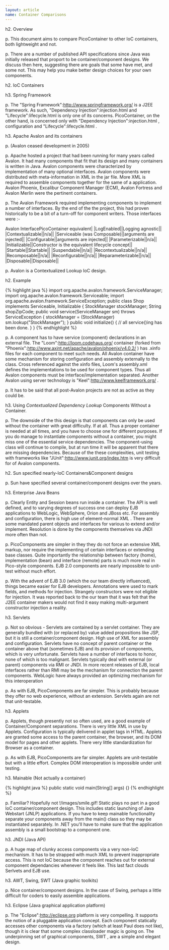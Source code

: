 ```yaml
---
layout: article
name: Container Comparisons
---
```


h2. Overview

p. This document aims to compare PicoContainer to other IoC containers, both lightweight and not.

p. There are a number of published API specifications since Java was initially released that proport to be container/component designs. We discuss then here, suggesting there are goals that some have met, and some not. This may help you make better design choices for your own components.

h2. IoC Containers

h3. Spring Framework

p. The "Spring Framework":http://www.springframework.org/ is a J2EE framework. As such, "Dependency Injection":injection.html and "Lifecycle":lifecycle.html is only one of its concerns. PicoContainer, on the other hand, is concerned only with "Dependency Injection":injection.html , configuration and "Lifecycle":lifecycle.html .

h3. Apache Avalon and its containers

p. (Avalon ceased development in 2005)

p. Apache hosted a project that had been running for many years called Avalon. It had many components that fit that its design and many containers is written in Java. Avalon components were characterized by implementation of many optional interfaces. Avalon components were distributed with meta-information in XML in the jar file. More XML is required to assemble components together for the same of a application. Avalon Phoenix, Excalibur Component Manager (ECM), Avalon Fortress and Avalon Merlin were the pertinent containers.

p. The Avalon Framework required implementing components to implement a number of interfaces. By the end of the the project, this had proven historically to be a bit of a turn-off for component writers. Those interfaces were :-

Avalon InterfacePicoContainer equivalent|
|LogEnabled||Logging agnostic||
|Contextualizable||n/a||
|Serviceable (was Composable)||arguments are injected||
|Configurable||arguments are injected||
|Parameterizable||n/a||
|Initializable||Constructor is the equivalent lifecycle concept||
|Startable||Startable||
|Suspendable||n/a||
|Recontextualizable||n/a||
|Recomposable||n/a||
|Reconfigurable||n/a||
|Reparameterizable||n/a||
|Disposable||Disposable||

p. Avalon is a Contextualized Lookup IoC design.

h2. Example

{% highlight java %}
import org.apache.avalon.framework.ServiceManager;
import org.apache.avalon.framework.Serviceable;
import org.apache.avalon.framework.ServiceException;
public class Shop implements Serviceable, Initializable { 
  StockManager stockManager; 
  String shopZipCode;
  public void service(ServiceManager sm) throws ServiceException {
    stockManager = (StockManager) sm.lookup("StockManager");
  }
  public void initialize() { 
    // all service()ing has been done. 
  } 
}
{% endhighlight %}

p. A component has to have service (component) declarations in an external file. The "Loom":http://loom.codehaus.org/ container (forked from "Phoenix":http://www.axint.net/apache/avalon/phoenix/v4.0.2/ ) has .xinfo files for each component to meet such needs. All Avalon container have some mechanism for storing configuration and assembly externally to the class. Cross referenced against the xinfo files, Loom's assembly.xml defines the implementations to be used for component types. Thus all Avalon components must be interface/implementation separated. Another Avalon using server technology is "Keel":http://www.keelframework.org/ .

p. It has to be said that all post-Avalon projects are not as active as they could be.

h3. Using _Contextualized Dependency Lookup_ Components Without a Container.

p. The downside of the this design is that components can only be used without the container with great difficulty. If at all. Thus a proper container is needed at all times, and you have to choose one for different purposes. If you do manage to instantiate components without a container, you might miss one of the essential service dependencies. The component-using class will continue to compile, but at run time it will be apparent that there are missing dependencies. Because of the these complexities, unit testing with frameworks like "JUnit":http://www.junit.org/index.htm is very difficult for of Avalon components.

h2. Sun specified nearly-IoC Containers&Component designs

p. Sun have specified several container/component designs over the years.

h3. Enterprise Java Beans

p. Clearly Entity and Session beans run inside a container. The API is well defined, and to varying degrees of success one can deploy EJB applications to WebLogic, WebSphere, Orion and JBoss etc. For assembly and configuration, there is high use of element-normal XML . There are some mandated parent objects and interfaces for various to extend and/or implement. Resolution is done by the components themselves via JNDI more often than not.

p. PicoComponents are simpler in they they do not force an extensive XML markup, nor require the implementing of certain interfaces or extending base classes. Quite importantly the relationship between factory (home), implementation (bean) and interface (remote) parts is much more real in Pico-style components. EJB 2.0 components are nearly impossible to unit-test without much effort.

p. With the advent of EJB 3.0 (which the our team directly influenced), things became easier for EJB developers. Annotations were used to mark fields, and methods for injection. Strangely constructors were not eligible for injection. It was reported back to the our team that it was felt that the J2EE container makers would not find it easy making multi-argument constructor injection a reality.

h3. Servlets

p. Not so obvious - Servlets are contained by a servlet container. They are generally bundled with (or replaced by) value added propositions like JSP, but it is still a container/component design. High use of XML for assembly and configuration. Servlets have no concept of parent container or the container above that (sometimes EJB) and its provision of components, which is very unfortunate. Servlets have a number of interfaces to honor, none of which is too malignant. Servlets typically deal with external (or parent) components via RMI or JNDI. In more recent releases of EJB, local interfaces rather than RMI may be the mechanism for connection the parent components. WebLogic have always provided an optimizing mechanism for this interoperation

p. As with EJB, PicoComponents are far simpler. This is probably because they offer no web experience, without an extension. Servlets again are not that unit-testable.

h3. Applets

p. Applets, though presently not so often used, are a good example of Container/Component separations. There is very little XML in use by Applets. Configuration is typically delivered in applet tags in HTML. Applets are granted some access to the parent container, the browser, and its DOM model for pages and other applets. There very little standardization for Browser as a container.

p. As with EJB, PicoComponents are far simpler. Applets are unit-testable but with a little effort. Complex DOM interoperation is impossible under unit testing.

h3. Mainable (Not actually a container)

{% highlight java %}
public static void main(String[] args) {}
{% endhighlight %}

p. Familiar? Hopefully not !/images/smile.gif! Static plays no part in a good IoC container/component design. This includes static launching of Java Webstart (JNLP) applications. If you have to keep mainable functionality separate your components away from the main() class so they may be instantiated separately. In .NET you'll have to make sure that the application assembly is a small bootstrap to a component one.

h3. JNDI (Java API)

p. A huge map of clunky access components via a very non-IoC mechanism. It has to be strapped with much XML to prevent inappropriate access. This is not IoC because the component reaches out for external component dependancies whenever it feels like. This last fact clouds Serlvets and EJB use.

h3. AWT, Swing, SWT (Java graphic toolkits)

p. Nice container/component designs. In the case of Swing, perhaps a little difficult for coders to easily assemble applications.

h3. Eclipse (Java graphical application platform)

p. The "Eclipse":http://eclipse.org platform is very compelling. It supports the notion of a pluggable application concept. Each component statically accesses other components via a factory (which at least Paul does not like), though it is clear that some complex classloader magic is going on. The underpinning set of graphical components, SWT , are a simple and elegant design.


